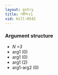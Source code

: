 ```yaml
---
layout: entry
title: འཆོས་√1
vid: Hill:0542
---
```

### Argument structure
* _N =3_
* arg1 (0)
* arg1 (0)
* arg1 (2)
* arg1-arg2 (0)
